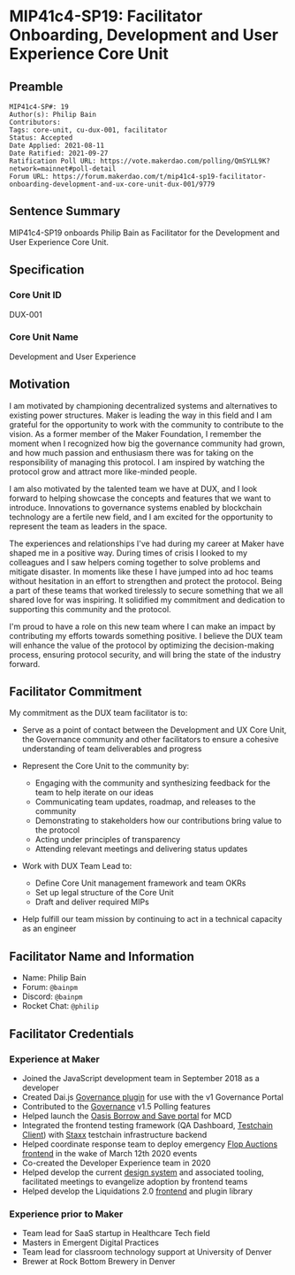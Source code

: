 
# MIP41c4-SP19: Facilitator Onboarding, Development and User Experience Core Unit

## Preamble

```
MIP41c4-SP#: 19
Author(s): Philip Bain
Contributors:
Tags: core-unit, cu-dux-001, facilitator
Status: Accepted
Date Applied: 2021-08-11
Date Ratified: 2021-09-27
Ratification Poll URL: https://vote.makerdao.com/polling/QmSYLL9K?network=mainnet#poll-detail
Forum URL: https://forum.makerdao.com/t/mip41c4-sp19-facilitator-onboarding-development-and-ux-core-unit-dux-001/9779
```

## Sentence Summary

MIP41c4-SP19 onboards Philip Bain as Facilitator for the Development and User Experience Core Unit.

## Specification

### Core Unit ID

DUX-001

### Core Unit Name

Development and User Experience

## Motivation

I am motivated by championing decentralized systems and alternatives to existing power structures. Maker is leading the way in this field and I am grateful for the opportunity to work with the community to contribute to the vision. As a former member of the Maker Foundation, I remember the moment when I recognized how big the governance community had grown, and how much passion and enthusiasm there was for taking on the responsibility of managing this protocol. I am inspired by watching the protocol grow and attract more like-minded people.

I am also motivated by the talented team we have at DUX, and I look forward to helping showcase the concepts and features that we want to introduce. Innovations to governance systems enabled by blockchain technology are a fertile new field, and I am excited for the opportunity to represent the team as leaders in the space.

The experiences and relationships I've had during my career at Maker have shaped me in a positive way. During times of crisis I looked to my colleagues and I saw helpers coming together to solve problems and mitigate disaster. In moments like these I have jumped into ad hoc teams without hesitation in an effort to strengthen and protect the protocol. Being a part of these teams that worked tirelessly to secure something that we all shared love for was inspiring. It solidified my commitment and dedication to supporting this community and the protocol.

I'm proud to have a role on this new team where I can make an impact by contributing my efforts towards something positive. I believe the DUX team will enhance the value of the protocol by optimizing the decision-making process, ensuring protocol security, and will bring the state of the industry forward.

## Facilitator Commitment

My commitment as the DUX team facilitator is to:
- Serve as a point of contact between the Development and UX Core Unit, the Governance community and other facilitators to ensure a cohesive understanding of team deliverables and progress

- Represent the Core Unit to the community by:
  - Engaging with the community and synthesizing feedback for the team to help iterate on our ideas
  - Communicating team updates, roadmap, and releases to the community
  - Demonstrating to stakeholders how our contributions bring value to the protocol
  - Acting under principles of transparency
  - Attending relevant meetings and delivering status updates
- Work with DUX Team Lead to:
  - Define Core Unit management framework and team OKRs
  - Set up legal structure of the Core Unit
  - Draft and deliver required MIPs
- Help fulfill our team mission by continuing to act in a technical capacity as an engineer

## Facilitator Name and Information

- Name: Philip Bain
- Forum: `@bainpm`
- Discord: `@bainpm`
- Rocket Chat: `@philip`

## Facilitator Credentials

### Experience at Maker

- Joined the JavaScript development team in September 2018 as a developer
- Created Dai.js [Governance plugin](https://github.com/makerdao/dai-plugin-governance) for use with the v1 Governance Portal
- Contributed to the [Governance](https://github.com/makerdao/governance-portal) v1.5 Polling features
- Helped launch the [Oasis Borrow and Save portal](https://github.com/makerdao/mcd-cdp-portal) for MCD
- Integrated the frontend testing framework (QA Dashboard, [Testchain Client](https://github.com/makerdao/testchain-client)) with [Staxx](https://github.com/makerdao/staxx) testchain infrastructure backend
- Helped coordinate response team to deploy emergency [Flop Auctions frontend](https://github.com/makerdao/auctions-ui) in the wake of March 12th 2020 events
- Co-created the Developer Experience team in 2020
- Helped develop the current [design system](https://github.com/makerdao/dai-ui) and associated tooling, facilitated meetings to evangelize adoption by frontend teams
- Helped develop the Liquidations 2.0 [frontend](https://github.com/makerdao/liquidations-portal) and plugin library

### Experience prior to Maker
- Team lead for SaaS startup in Healthcare Tech field
- Masters in Emergent Digital Practices
- Team lead for classroom technology support at University of Denver
- Brewer at Rock Bottom Brewery in Denver
